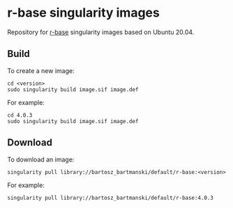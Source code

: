 
# r-base singularity images

Repository for [r-base](https://www.r-project.org/)
singularity images based on Ubuntu 20.04. 

## Build

To create a new image:
```
cd <version>
sudo singularity build image.sif image.def
```
For example:
```
cd 4.0.3
sudo singularity build image.sif image.def
```

## Download

To download an image:
```
singularity pull library://bartosz_bartmanski/default/r-base:<version>
```
For example:
```
singularity pull library://bartosz_bartmanski/default/r-base:4.0.3
```

